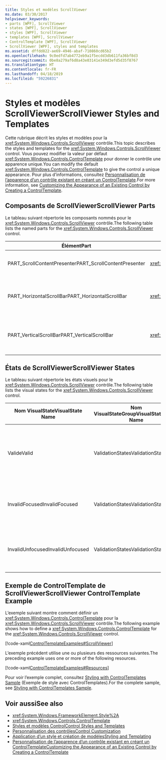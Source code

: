 ```yaml
---
title: Styles et modèles ScrollViewer
ms.date: 03/30/2017
helpviewer_keywords:
- parts [WPF], ScrollViewer
- states [WPF], ScrollViewer
- styles [WPF], ScrollViewer
- templates [WPF], ScrollViewer
- ControlTemplate [WPF], ScrollViewer
- ScrollViewer [WPF], styles and templates
ms.assetid: dffdd822-ae69-4946-abaf-710860cd65b2
ms.openlocfilehash: 9c0edfd7ab4772eb9a1f5ecdd3db611fa36bf8d3
ms.sourcegitcommit: 0be8a279af6d8a43e03141e349d3efd5d35f8767
ms.translationtype: HT
ms.contentlocale: fr-FR
ms.lasthandoff: 04/18/2019
ms.locfileid: "59226831"
---
```

# <a name="scrollviewer-styles-and-templates"></a><span data-ttu-id="c9c12-102">Styles et modèles ScrollViewer</span><span class="sxs-lookup"><span data-stu-id="c9c12-102">ScrollViewer Styles and Templates</span></span>
<span data-ttu-id="c9c12-103">Cette rubrique décrit les styles et modèles pour la <xref:System.Windows.Controls.ScrollViewer> contrôle.</span><span class="sxs-lookup"><span data-stu-id="c9c12-103">This topic describes the styles and templates for the <xref:System.Windows.Controls.ScrollViewer> control.</span></span> <span data-ttu-id="c9c12-104">Vous pouvez modifier la valeur par défaut <xref:System.Windows.Controls.ControlTemplate> pour donner le contrôle une apparence unique.</span><span class="sxs-lookup"><span data-stu-id="c9c12-104">You can modify the default <xref:System.Windows.Controls.ControlTemplate> to give the control a unique appearance.</span></span> <span data-ttu-id="c9c12-105">Pour plus d’informations, consultez [Personnalisation de l’apparence d’un contrôle existant en créant un ControlTemplate](customizing-the-appearance-of-an-existing-control.md).</span><span class="sxs-lookup"><span data-stu-id="c9c12-105">For more information, see [Customizing the Appearance of an Existing Control by Creating a ControlTemplate](customizing-the-appearance-of-an-existing-control.md).</span></span>  
  
## <a name="scrollviewer-parts"></a><span data-ttu-id="c9c12-106">Composants de ScrollViewer</span><span class="sxs-lookup"><span data-stu-id="c9c12-106">ScrollViewer Parts</span></span>  
 <span data-ttu-id="c9c12-107">Le tableau suivant répertorie les composants nommés pour le <xref:System.Windows.Controls.ScrollViewer> contrôle.</span><span class="sxs-lookup"><span data-stu-id="c9c12-107">The following table lists the named parts for the <xref:System.Windows.Controls.ScrollViewer> control.</span></span>  
  
|<span data-ttu-id="c9c12-108">Élément</span><span class="sxs-lookup"><span data-stu-id="c9c12-108">Part</span></span>|<span data-ttu-id="c9c12-109">Type</span><span class="sxs-lookup"><span data-stu-id="c9c12-109">Type</span></span>|<span data-ttu-id="c9c12-110">Description</span><span class="sxs-lookup"><span data-stu-id="c9c12-110">Description</span></span>|  
|-|-|-|  
|<span data-ttu-id="c9c12-111">PART_ScrollContentPresenter</span><span class="sxs-lookup"><span data-stu-id="c9c12-111">PART_ScrollContentPresenter</span></span>|<xref:System.Windows.Controls.ScrollContentPresenter>|<span data-ttu-id="c9c12-112">L’espace réservé pour le contenu dans le <xref:System.Windows.Controls.ScrollViewer>.</span><span class="sxs-lookup"><span data-stu-id="c9c12-112">The placeholder for content in the <xref:System.Windows.Controls.ScrollViewer>.</span></span>|  
|<span data-ttu-id="c9c12-113">PART_HorizontalScrollBar</span><span class="sxs-lookup"><span data-stu-id="c9c12-113">PART_HorizontalScrollBar</span></span>|<xref:System.Windows.Controls.Primitives.ScrollBar>|<span data-ttu-id="c9c12-114">Le <xref:System.Windows.Controls.Primitives.ScrollBar> utilisé pour faire défiler le contenu horizontalement.</span><span class="sxs-lookup"><span data-stu-id="c9c12-114">The <xref:System.Windows.Controls.Primitives.ScrollBar> used to scroll the content horizontally.</span></span>|  
|<span data-ttu-id="c9c12-115">PART_VerticalScrollBar</span><span class="sxs-lookup"><span data-stu-id="c9c12-115">PART_VerticalScrollBar</span></span>|<xref:System.Windows.Controls.Primitives.ScrollBar>|<span data-ttu-id="c9c12-116">Le <xref:System.Windows.Controls.Primitives.ScrollBar> utilisé pour faire défiler le contenu verticalement.</span><span class="sxs-lookup"><span data-stu-id="c9c12-116">The <xref:System.Windows.Controls.Primitives.ScrollBar> used to scroll the content vertically.</span></span>|  
  
## <a name="scrollviewer-states"></a><span data-ttu-id="c9c12-117">États de ScrollViewer</span><span class="sxs-lookup"><span data-stu-id="c9c12-117">ScrollViewer States</span></span>  
 <span data-ttu-id="c9c12-118">Le tableau suivant répertorie les états visuels pour le <xref:System.Windows.Controls.ScrollViewer> contrôle.</span><span class="sxs-lookup"><span data-stu-id="c9c12-118">The following table lists the visual states for the <xref:System.Windows.Controls.ScrollViewer> control.</span></span>  
  
|<span data-ttu-id="c9c12-119">Nom VisualState</span><span class="sxs-lookup"><span data-stu-id="c9c12-119">VisualState Name</span></span>|<span data-ttu-id="c9c12-120">Nom VisualStateGroup</span><span class="sxs-lookup"><span data-stu-id="c9c12-120">VisualStateGroup Name</span></span>|<span data-ttu-id="c9c12-121">Description</span><span class="sxs-lookup"><span data-stu-id="c9c12-121">Description</span></span>|  
|-|-|-|  
|<span data-ttu-id="c9c12-122">Valide</span><span class="sxs-lookup"><span data-stu-id="c9c12-122">Valid</span></span>|<span data-ttu-id="c9c12-123">ValidationStates</span><span class="sxs-lookup"><span data-stu-id="c9c12-123">ValidationStates</span></span>|<span data-ttu-id="c9c12-124">Le contrôle utilise le <xref:System.Windows.Controls.Validation> classe et le <xref:System.Windows.Controls.Validation.HasError%2A?displayProperty=nameWithType> propriété jointe est `false`.</span><span class="sxs-lookup"><span data-stu-id="c9c12-124">The control uses the <xref:System.Windows.Controls.Validation> class and the <xref:System.Windows.Controls.Validation.HasError%2A?displayProperty=nameWithType> attached property is `false`.</span></span>|  
|<span data-ttu-id="c9c12-125">InvalidFocused</span><span class="sxs-lookup"><span data-stu-id="c9c12-125">InvalidFocused</span></span>|<span data-ttu-id="c9c12-126">ValidationStates</span><span class="sxs-lookup"><span data-stu-id="c9c12-126">ValidationStates</span></span>|<span data-ttu-id="c9c12-127">Le <xref:System.Windows.Controls.Validation.HasError%2A?displayProperty=nameWithType> propriété jointe est `true` a le contrôle a le focus.</span><span class="sxs-lookup"><span data-stu-id="c9c12-127">The <xref:System.Windows.Controls.Validation.HasError%2A?displayProperty=nameWithType> attached property is `true` has the control has focus.</span></span>|  
|<span data-ttu-id="c9c12-128">InvalidUnfocused</span><span class="sxs-lookup"><span data-stu-id="c9c12-128">InvalidUnfocused</span></span>|<span data-ttu-id="c9c12-129">ValidationStates</span><span class="sxs-lookup"><span data-stu-id="c9c12-129">ValidationStates</span></span>|<span data-ttu-id="c9c12-130">Le <xref:System.Windows.Controls.Validation.HasError%2A?displayProperty=nameWithType> propriété jointe est `true` a le contrôle n’a pas le focus.</span><span class="sxs-lookup"><span data-stu-id="c9c12-130">The <xref:System.Windows.Controls.Validation.HasError%2A?displayProperty=nameWithType> attached property is `true` has the control does not have focus.</span></span>|  
  
## <a name="scrollviewer-controltemplate-example"></a><span data-ttu-id="c9c12-131">Exemple de ControlTemplate de ScrollViewer</span><span class="sxs-lookup"><span data-stu-id="c9c12-131">ScrollViewer ControlTemplate Example</span></span>  
 <span data-ttu-id="c9c12-132">L’exemple suivant montre comment définir un <xref:System.Windows.Controls.ControlTemplate> pour la <xref:System.Windows.Controls.ScrollViewer> contrôle.</span><span class="sxs-lookup"><span data-stu-id="c9c12-132">The following example shows how to define a <xref:System.Windows.Controls.ControlTemplate> for the <xref:System.Windows.Controls.ScrollViewer> control.</span></span>  
  
 [!code-xaml[ControlTemplateExamples#ScrollViewer](~/samples/snippets/csharp/VS_Snippets_Wpf/ControlTemplateExamples/CS/resources/scrollviewer.xaml#scrollviewer)]  
  
 <span data-ttu-id="c9c12-133">L’exemple précédent utilise une ou plusieurs des ressources suivantes.</span><span class="sxs-lookup"><span data-stu-id="c9c12-133">The preceding example uses one or more of the following resources.</span></span>  
  
 [!code-xaml[ControlTemplateExamples#Resources](~/samples/snippets/csharp/VS_Snippets_Wpf/ControlTemplateExamples/CS/resources/shared.xaml#resources)]  
  
 <span data-ttu-id="c9c12-134">Pour voir l’exemple complet, consultez [Styling with ControlTemplates Sample](https://github.com/Microsoft/WPF-Samples/tree/master/Styles%20&%20Templates/IntroToStylingAndTemplating) (Exemple de style avec ControlTemplates).</span><span class="sxs-lookup"><span data-stu-id="c9c12-134">For the complete sample, see [Styling with ControlTemplates Sample](https://github.com/Microsoft/WPF-Samples/tree/master/Styles%20&%20Templates/IntroToStylingAndTemplating).</span></span>  
  
## <a name="see-also"></a><span data-ttu-id="c9c12-135">Voir aussi</span><span class="sxs-lookup"><span data-stu-id="c9c12-135">See also</span></span>

- <xref:System.Windows.FrameworkElement.Style%2A>
- <xref:System.Windows.Controls.ControlTemplate>
- [<span data-ttu-id="c9c12-136">Styles et modèles Control</span><span class="sxs-lookup"><span data-stu-id="c9c12-136">Control Styles and Templates</span></span>](control-styles-and-templates.md)
- [<span data-ttu-id="c9c12-137">Personnalisation des contrôles</span><span class="sxs-lookup"><span data-stu-id="c9c12-137">Control Customization</span></span>](control-customization.md)
- [<span data-ttu-id="c9c12-138">Application d’un style et création de modèles</span><span class="sxs-lookup"><span data-stu-id="c9c12-138">Styling and Templating</span></span>](styling-and-templating.md)
- [<span data-ttu-id="c9c12-139">Personnalisation de l’apparence d’un contrôle existant en créant un ControlTemplate</span><span class="sxs-lookup"><span data-stu-id="c9c12-139">Customizing the Appearance of an Existing Control by Creating a ControlTemplate</span></span>](customizing-the-appearance-of-an-existing-control.md)
